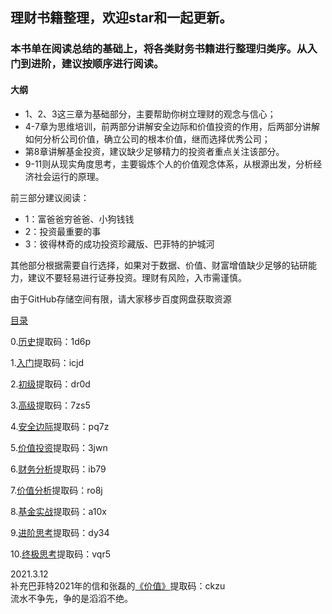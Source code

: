 ## 理财书籍整理，欢迎star和一起更新。
### 本书单在阅读总结的基础上，将各类财务书籍进行整理归类序。从入门到进阶，建议按顺序进行阅读。
#### 大纲
- 1、2、3这三章为基础部分，主要帮助你树立理财的观念与信心；
- 4-7章为思维培训，前两部分讲解安全边际和价值投资的作用，后两部分讲解如何分析公司价值，确立公司的根本价值，继而选择优秀公司；
- 第8章讲解基金投资，建议缺少足够精力的投资者重点关注该部分。
- 9-11则从现实角度思考，主要锻炼个人的价值观念体系，从根源出发，分析经济社会运行的原理。

前三部分建议阅读：
- 1：富爸爸穷爸爸、小狗钱钱
- 2：投资最重要的事
- 3：彼得林奇的成功投资珍藏版、巴菲特的护城河

其他部分根据需要自行选择，如果对于数据、价值、财富增值缺少足够的钻研能力，建议不要轻易进行证券投资。理财有风险，入市需谨慎。

由于GitHub存储空间有限，请大家移步百度网盘获取资源

[目录](https://github.com/wen-jie-yuan/Finance-books-/blob/master/table.md)

0.[历史](https://pan.baidu.com/s/1OoQ7_sKWAUv406IhOx9a7Q)提取码：1d6p 

1.[入门](https://pan.baidu.com/s/1X7JybrHT9BrCrnZidZJcJw)提取码：icjd

2.[初级](https://pan.baidu.com/s/1xhyAhMKLUiskpBMWVuVLxQ)提取码：dr0d 

3.[高级](https://pan.baidu.com/s/1FdzqojGHxWfku_gTiJsDbg)提取码：7zs5 

4.[安全边际](https://pan.baidu.com/s/1q9wBD4kzkvutz9lUlLeJ7w)提取码：pq7z 

5.[价值投资](https://pan.baidu.com/s/1lnsvBAAeKotaRj-WoEZefw)提取码：3jwn 

6.[财务分析](https://pan.baidu.com/s/1OZC-vhaAwzzRj8RIRUz2Zw)提取码：ib79 

7.[价值分析](https://pan.baidu.com/s/17l9O_rycQyN511aOHz3kXA)提取码：ro8j 

8.[基金实战](https://pan.baidu.com/s/1iLjN8xkI_FPF21yWlC7hXg)提取码：a10x 

9.[进阶思考](https://pan.baidu.com/s/1hp1oEmANlZcisP-KYh_wMQ)提取码：dy34 

10.[终极思考](https://pan.baidu.com/s/1NTt8tuxFbYy3rHwd0Sg0hA)提取码：vqr5 

2021.3.12  
补充巴菲特2021年的信和张磊的[《价值》](https://pan.baidu.com/s/1ehr8MszlfhsH0_viM7oPog)提取码：ckzu  
流水不争先，争的是滔滔不绝。
 
